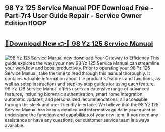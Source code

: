 ## 98 Yz 125 Service Manual PDF Download Free - Part-7r4 User Guide Repair - Service Owner Edition If0OP

# <h2><a href="http://bc82978.oget.top/?id=98+Yz+125+Service+Manual">🔗Download New 👉🔴 98 Yz 125 Service Manual</a></h2>

[![98 Yz 125 Service Manual new download](https://i.imgur.com/5g1atiW.png)](http://bc82978.oget.top/?id=98+Yz+125+Service+Manual)
Your Gateway to Efficiency This guide explores the ways your new 98 Yz 125 Service Manual can streamline your workflow and boost productivity. Prior to operating your 98 Yz 125 Service Manual, take the time to read through this manual thoroughly. It contains valuable information about the product's features and functions, as well as setup instructions and step-by-step guides for using each feature. 98 Yz 125 Service Manual offers users an extensive range of advanced features, including biometric authentication, smart home integration, automatic updates, and personalized recommendations, all accessible through the sleek and user-friendly interface. We believe that the 98 Yz 125 Service Manual has been a detailed and informative guide in your quest to understand the functions and capabilities of your new item. If you need any assistance or have any questions, our customer service team is always available.

